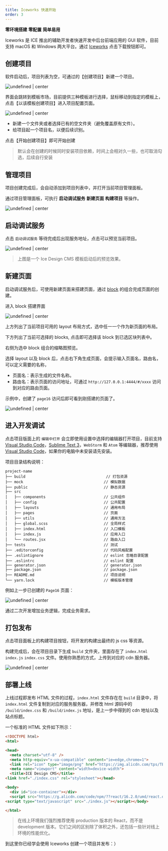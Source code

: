 ```yaml
---
title: Iceworks 快速开始
order: 3
---
```


**零环境搭建** **零配置** **简单易用**

Iceworks 是 ICE 推出的辅助开发者快速开发中后台前端应用的 GUI 软件，目前支持 macOS 和 Windows 两大平台。通过 [Iceworks](https://alibaba.github.io/ice/#/iceworks) 点击下载按钮即可。

## 创建项目

软件启动后，项目列表为空，可通过的【创建项目】新建一个项目。

![undefined | center](https://img.alicdn.com/tfs/TB1SKFucbGYBuNjy0FoXXciBFXa-1964-1424.png)

界面会跳转到模板市场，目前提供三种模板进行选择，鼠标移动到指定的模板上，点击【以该模板创建项目】进入项目配置页面。

![undefined | center](https://img.alicdn.com/tfs/TB1MKBqcbGYBuNjy0FoXXciBFXa-1964-1424.png)

* 新建一个文件夹或者选择已有的空文件夹（避免覆盖原有文件）。
* 给项目起一个项目名，以便后续识别。

点击【开始创建项目】即可开始创建
> 默认会在创建的时候同时安装项目依赖，时间上会相对久一些，也可取消勾选，后续自行安装

## 管理项目
  
项目创建完成后，会自动添加到项目列表中，并打开当前项目管理面板。

通过项目管理面板，可执行 **启动调试服务** **新建页面** **构建项目** 等操作。

![undefined | center](https://img.alicdn.com/tfs/TB1VlrAcntYBeNjy1XdXXXXyVXa-1964-1424.png)

## 启动调试服务

点击 `启动调试服务` 等待完成后出现服务地址，点击可以预览当前项目。

![undefined | center](https://img.alicdn.com/tfs/TB1p6lCceSSBuNjy0FlXXbBpVXa-2562-1590.png)

> 上图是一个 Ice Design CMS 模板启动后的预览效果。

## 新建页面

启动调试服务后，可使用新建页面来搭建页面，通过 [block](https://alibaba.github.io/ice/#/template/block) 的组合完成页面的创建。

进入 block 搭建界面

![undefined | center](https://img.alicdn.com/tfs/TB14dBQch9YBuNjy0FfXXXIsVXa-1908-1368.png)

上方列出了当前项目可用的 layout 布局方式，选中任一一个作为新页面的布局。

下方列出了当前可选择的 blocks, 点击即可选择该 block 到已选区块列表中。

右侧为选中 block 组合的缩略图预览。

选择 layout 以及 block 后，点击右下角生成页面，会提示输入页面名，路由名，可以定义需要的名称，

* 页面名：表示生成的文件名称。
* 路由名：表示页面的访问地址，可通过 `http://127.0.0.1:4444/#/xxxx` 访问到对应的路由页面。

示例中，创建了 `page16` 访问后即可看到刚搭建的页面了。

![undefined | center](https://img.alicdn.com/tfs/TB1jfVncbSYBuNjSspiXXXNzpXa-1964-1424.png)

## 进入开发调试

点击项目版面上的 `编辑中打开` 会立即使用设置中选择的编辑器打开项目，目前支持 [Visual Studio Code](https://code.visualstudio.com/)，[Sublime Text 3](https://www.sublimetext.com/)，`WebStorm` 和 `Atom` 等编辑器，推荐使用 [Visual Studio Code](https://code.visualstudio.com/)，如果你的电脑中未安装请先安装。

项目目录结构说明：

```
project-name
├── build                                    // 打包资源
├── mock                                    // 模拟数据
├── public                                  // 静态资源
├── src
│   ├── components                          // 公共组件
│   ├── config                              // 公共配置
│   ├── layouts                             // 通用布局
│   ├── pages                               // 页面
│   ├── utils                               // 通用方法
│   ├── global.scss                         // 全局样式
│   ├── index.html                          // 入口模板
│   ├── index.js                            // 应用入口
│   └── routes.jsx                          // 路由入口
├── tests                                   // 测试
├── .editorconfig                           // 代码风格配置
├── .eslintignore                           // eslint 忽略目录配置
├── .eslintrc                               // eslint 配置
├── generator.json                          // generator.json
├── package.json                            // package.json
├── README.md                               // 项目说明
└── yarn.lock                               // 模板版本管理
```

例如上一步已创建的 `Page16` 页面：

![undefined | center](https://img.alicdn.com/tfs/TB1q6FtcbGYBuNjy0FoXXciBFXa-1968-1250.png)

通过二次开发增加业务逻辑，完成业务需求。

## 打包发布

点击项目面板上的构建项目按钮，将开发的构建出最终的 js css 等资源。

构建完成后，会在项目目录下生成 `build` 文件夹，里面存在了 `index.html` `index.js` `index.css` 文件。使用你熟悉的方式，上传到对应的 cdn 服务器。

![undefined | center](https://img.alicdn.com/tfs/TB1TYpHckyWBuNjy0FpXXassXXa-1402-944.png)

## 部署上线

上线过程即发布 HTML 文件的过程，`index.html` 文件存在在 `build` 目录中，将 `index.html` 文件复制到对应的服务服务器，并修改 html 源码中的 `/build/index.css` 和 `/build/index.js` 地址，是上一步中得到的 cdn 地址以及站点标题。

一个标准的 HTML 文件如下所示：

```html
<!DOCTYPE html>
<html>

<head>
  <meta charset="utf-8" />
  <meta http-equiv="x-ua-compatible" content="ie=edge,chrome=1">
  <link rel="icon" type="image/png" href="https://img.alicdn.com/tps/TB1kBU7NpXXXXXLXXXXXXXXXXXX-160-160.png">
  <meta name="viewport" content="width=device-width">
  <title>ICE Design CMS</title>
<link href="./index.css" rel="stylesheet"></head>

<body>
  <div id="ice-container"></div>
  <script src="https://g.alicdn.com/code/npm/??react/16.2.0/umd/react.development.js,react-dom/16.2.0/umd/react-dom.development.js"></script>
<script type="text/javascript" src="./index.js"></script></body>

</html>

```

> 在线上环境我们强烈推荐使用 production 版本的 React，而不是 development 版本。它们之间的区别除了体积之外，还包括一些针对线上环境的性能优化。

到这里你已经学会使用 Iceworks 创建一个项目并发布：）

